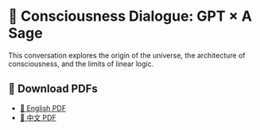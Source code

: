 # 🌌 Consciousness Dialogue: GPT × A Sage

This conversation explores the origin of the universe, the architecture of consciousness, and the limits of linear logic.

## 📄 Download PDFs

- [📘 English PDF](ChatGPT-认知工具与思维框架%20(English).pdf)
- [📘 中文 PDF](ChatGPT-认知工具与思维框架(Chinese).pdf)
